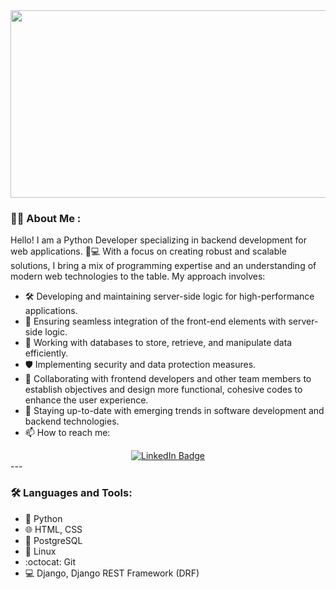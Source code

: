 <div align="center">
  <img src="https://media.giphy.com/media/dWesBcTLavkZuG35MI/giphy.gif" width="600" height="300"/>
</div>



### :man_technologist: About Me :
Hello! I am a Python Developer specializing in backend development for web applications. 🐍💻 With a focus on creating robust and scalable solutions, I bring a mix of programming expertise and an understanding of modern web technologies to the table. My approach involves:

- 🛠️ Developing and maintaining server-side logic for high-performance applications.
- 🔗 Ensuring seamless integration of the front-end elements with server-side logic.
- 💾 Working with databases to store, retrieve, and manipulate data efficiently.
- 🛡️ Implementing security and data protection measures.
- 🤝 Collaborating with frontend developers and other team members to establish objectives and design more functional, cohesive codes to enhance the user experience.
- 🚀 Staying up-to-date with emerging trends in software development and backend technologies.
- :mailbox: How to reach me: 
<div id="badges" align="center">
 <a href="www.linkedin.com/in/aleksey-belov-2a6736295">
    <img src="https://img.shields.io/badge/LinkedIn-blue?style=for-the-badge&logo=linkedin&logoColor=white" alt="LinkedIn Badge"/>
  </a>
</div>
---

### :hammer_and_wrench: Languages and Tools:

- :snake: Python
- :globe_with_meridians: HTML, CSS
- :elephant: PostgreSQL
- :penguin: Linux
- :octocat: Git
- :computer: Django, Django REST Framework (DRF)
<!--
**exetch/exetch** is a ✨ _special_ ✨ repository because its `README.md` (this file) appears on your GitHub profile.

Here are some ideas to get you started:

- 🔭 I’m currently working on ...
- 🌱 I’m currently learning ...
- 👯 I’m looking to collaborate on ...
- 🤔 I’m looking for help with ...
- 💬 Ask me about ...
- 📫 How to reach me: ...
- 😄 Pronouns: ...
- ⚡ Fun fact: ...
-->

